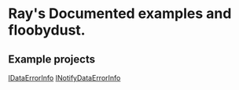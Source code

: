 # Ray's Documented examples and floobydust.

## Example projects
[IDataErrorInfo](Example-IDataErrorInfo)
[INotifyDataErrorInfo](Example-INotifyDataErrorInfo)

